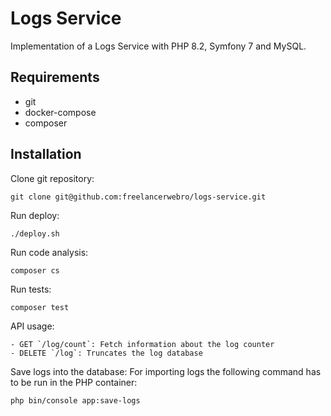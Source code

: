 # Logs Service
Implementation of a Logs Service with PHP 8.2, Symfony 7 and MySQL.

## Requirements
- git
- docker-compose
- composer

## Installation
Clone git repository:
```
git clone git@github.com:freelancerwebro/logs-service.git
```

Run deploy:
```
./deploy.sh
```

Run code analysis:
```
composer cs
```

Run tests:
```
composer test
```

API usage:
```
- GET `/log/count`: Fetch information about the log counter
- DELETE `/log`: Truncates the log database
```

Save logs into the database:
For importing logs the following command has to be run in the PHP container:
```
php bin/console app:save-logs
```